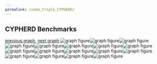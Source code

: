 ```yaml
---
permalink: /comb_triple_CYPHERD/
---
```



 ## CYPHERD Benchmarks

[previous graph](../comb_triple_AVL/), [next graph](../comb_triple_EGG/)
![graph figure](./images/triple/CYPHERD/CYPHERD-AVL_box.png)![graph figure](./images/triple/CYPHERD/CYPHERD-A_box.png)![graph figure](./images/triple/CYPHERD/CYPHERD-CYPHERD_box.png)![graph figure](./images/triple/CYPHERD/CYPHERD-EGG_box.png)![graph figure](./images/triple/CYPHERD/CYPHERD-FACE_box.png)![graph figure](./images/triple/CYPHERD/CYPHERD-FLOYD_box.png)![graph figure](./images/triple/CYPHERD/CYPHERD-F_box.png)![graph figure](./images/triple/CYPHERD/CYPHERD-H_box.png)![graph figure](./images/triple/CYPHERD/CYPHERD-JSOND_box.png)![graph figure](./images/triple/CYPHERD/CYPHERD-K_box.png)![graph figure](./images/triple/CYPHERD/CYPHERD-O_box.png)![graph figure](./images/triple/CYPHERD/CYPHERD-PDFD_box.png)![graph figure](./images/triple/CYPHERD/CYPHERD-RB_box.png)![graph figure](./images/triple/CYPHERD/CYPHERD-ROD_box.png)![graph figure](./images/triple/CYPHERD/CYPHERD-SMATRIX_box.png)![graph figure](./images/triple/CYPHERD/CYPHERD-SORTD_box.png)![graph figure](./images/triple/CYPHERD/CYPHERD-ZB_box.png)